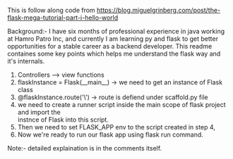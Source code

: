This is follow along code from https://blog.miguelgrinberg.com/post/the-flask-mega-tutorial-part-i-hello-world

Background:- I have six months of professional experience in java working at Hamro Patro Inc, and currently I am learning py and flask to get better
opportunities for a stable career as a backend developer. This readme containes some key points which 
helps me understand the flask way and it's internals.

1. Controllers --> view functions <br>
2. flaskInstance = Flask(\_\_main__) -> we need to get an instance of Flask class
3. @flaskInstance.route('\\') -> route is defiend under scaffold.py file
4. we need to create a runner script inside the main scope of flask project and import the 
<br> instnce of Flask into this script.
5. Then we need to set FLASK_APP env to the script created in step 4,
6. Now we're ready to run our flask app using flask run command.<br>

Note:- detailed explaination is in the comments itself.